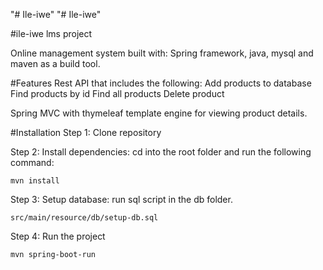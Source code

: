 "# Ile-iwe" 
"# Ile-iwe" 

#ile-iwe lms project

Online management system built with: Spring
framework, java, mysql and maven as a build tool.

#Features
Rest API that includes the following:
Add products to database
Find products by id
Find all products
Delete product

Spring MVC with thymeleaf template engine for viewing product details.

#Installation
Step 1: Clone repository

Step 2: Install dependencies: cd into the root
folder and run the following command:

`mvn install`

Step 3: Setup database: run sql script in the db
folder.

`src/main/resource/db/setup-db.sql`

Step 4: Run the project

`mvn spring-boot-run`


